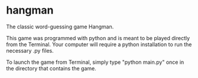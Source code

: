 # hangman
The classic word-guessing game Hangman.

This game was programmed with python and is meant to be played directly from the Terminal.
Your computer will require a python installation to run the necessary .py files.

To launch the game from Terminal, simply type "python main.py" once in the directory that contains the game. 
